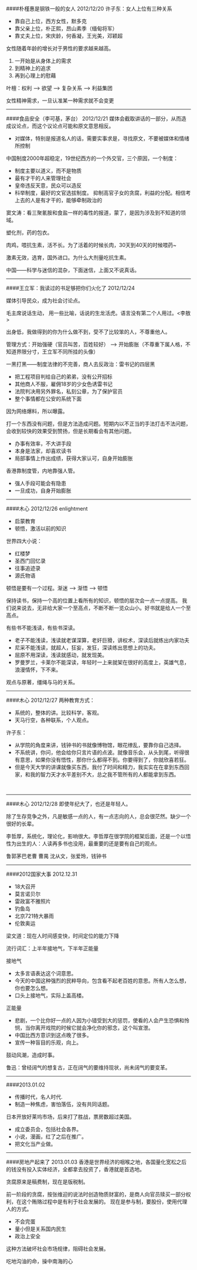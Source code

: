 ####朴槿惠是钢铁一般的女人 2012/12/20
许子东：女人上位有三种关系

*   靠自己上位，西方女性，默多克
*   靠父亲上位，朴正熙，昂山素季（缅甸将军）
*   靠丈夫上位，宋庆龄，何香凝，王光美，邓颖超


女性随着年龄的增长对于男性的要求越来越高。

1.  一开始是从身体上的需求
2.  到精神上的追求
3.  再到心理上的慰藉


叶檀：权利 --> 欲望 --> 复杂关系 --> 利益集团
 
女性精神需求，一旦认准某一种需求就不会变更
<br/>
<hr/>


####食品安全（李可基，茅台） 2012/12/21
媒体会截取讲话的一部分，从而造成议论点，而这个议论点可能和原文意思相反。

*   对媒体，特别是报道名人的话，需要实事求是，寻找原文，不要被媒体和情绪所控制

中国制度2000年超稳定，19世纪西方的一个外交官，三个原因，一个制度：

*   制度主要以道义，而不是物质
*   最有才干的人来管理社会
*   皇帝违反天意，民众可以造反
*   科举制度，最好的文官选拔制度。
抑制高官子女的贪腐，利益的分配。相信考上去的人是有才干的，能够牵制政治的

窦文涛：看三聚氰胺和食盐一样的毒性的报道，蒙了，是因为涉及到不知道的领域。

塑化剂，药的包衣。

肉鸡，喂抗生素，活不长。为了活着的时候长肉，30天到40天的时候喂药~

激素无效，选育，国外进口。为什么大剂量吃抗生素。

中国——科学与迷信的混杂，下面迷信，上面又不说真话。
<br/>
<hr/>
####王立军：我读过的书足够把你们火化了 2012/12/24

媒体引导民众，成为社会讨论点。

毛主席说话生动， 用一些比喻，话说的生龙活虎。语言没有第二个人用过。<李敖>

出身低，我做得到的你为什么做不到，受不了比较笨的人，不尊重他人。

管理方式：开始强硬（官员叫苦，百姓较好） --> 
开始膨胀（不尊重下属人格，不知道界限分寸，王立军不同所挂的头像）

一黑打黑——制度法律的不完善，商人去反政治：雷书记的四层黑

*  把工程项目判给自己的弟弟，没有公开招标
*  其他商人不服，雇佣18岁的少女色诱雷书记
*  法院判决用另外罪名，私刻公章，为了保护官员
*  整个事情都在公安的系统下面

因为网络爆料，所以曝露。

打一个东西没有问题，但是方法造成问题。短期内以不正当的手法打击不法问题，会收到较快的效果受到赞扬，但是长期看会有其他问题。

*   办事有效率，不大讲手段
*   本身是法家，却喜欢读书
*   局部事情上作出成绩，获得大家认可，自身开始膨胀

香港靠制度管，内地靠强人管。

*   强人手段可能会有隐患
*   一旦成功，自身开始膨胀

****
####木心 2012/12/26
enlightment

*   启蒙教育
*   顿悟，激活以前的知识

世界四大小说：

*   红楼梦
*   圣西门回忆录
*   往事追迹录
*   源氏物语

顿悟是要有一个过程。渐迷 --> 渐悟 --> 顿悟

保持读书，保持一个高的位置上看所有的知识，顿悟的层次会一点一点提高。
我们说来说去，无非给大家一个至高点，不断不断一览众山小。好书就是给人一个至高点。

有些书不能浅读，有些书深读。

*   老子不能浅读，浅读就老谋深算，老奸巨猾，讲权术，深读后就练出内家功夫
*   尼采不能浅读，就超人，狂妄，发狂，深读练出思想上的功夫。
*   屈原不用深读，浅读就感动，就发现美。
*   罗曼罗兰，卡莱尔不能深读，年轻时一上来就架在很好的高度上，英雄气息，浪漫情怀，下不来。

观点与原著，缰绳与马的关系。
<br/>
<hr/>
####木心 2012/12/27
两种教育方式：

*	系统的，整体的讲。比较科学，客观。
*	天马行空，各种联系，个人观点。

许子东：

*	从学院的角度来讲，钱钟书的书就像博物馆，眼花缭乱，要靠你自己选择。
*	不系统讲，你问，他会给你只言片语的点波。就像音乐会，从头到尾，听得很有意思，如果你没有悟性，那你什么都得不到。你要得到了，你就欣喜若狂。
*	但是今天大学的讲课就像买东西，我付了时间和精力，我实实在在拿到东西回家，和我的智力天才水平差别不大，总之我不管所有的人都能拿到东西。

<br/>
<hr/>
####木心 2012/12/28
即使年纪大了，也还是年轻人。

除了生存竞争之外，凡是敏感一点的人，有一点志向的人，总会很茫然。缺少一个很好的长辈。

李哲厚，系统化，理论化，影响很大。李哲厚在很学院的框架后面，还是一个以悟性为出生的人：人读再多书也没用，最重要的还是要有自己的观点。

鲁郭茅巴老曹 曹禺  沈从文，张爱玲，钱钟书

****
####2012国家大事 2012.12.31

*	18大召开
*	莫言诺贝尔
*	雷政富不雅照片
*	钓鱼岛
*	北京721特大暴雨
*	伦敦奥运

梁文道：现在人时间感变快，时间定位的能力下降

流行词汇：上半年接地气，下半年正能量

接地气

*	太多言语表达这个词意思。
*	今天的中国这种强烈的民粹导向，包含看不起老百姓的意思。所有人怎么想，你也要怎么想。
*	口头上接地气，实际上盖高楼。

正能量

*	悲剧，一个比你好一点的人因为小错受到大的惩罚，使看的人会产生恐惧和怜悯，当你离开戏院的时候它就会净化你的邪念，这个叫宣泄。
*	中国比西方意识到这点晚了很多。
*	宣传一种盲目的乐观，向上。

鼓动风潮，造成时事。

鲁迅：曾经阔气的想复古，正在阔气的要维持现状，尚未阔气的要变革。

****
####2013.01.02
*	传播时代，名人时代.
*	制造一种焦虑，害怕落伍，没有共同话题。

日本开放好莱坞市场，后来打了胜战，票房数超过美国。

*	成立委员会，包括社会各界。
*	小说，漫画，红了之后在推广。
*	把文化当产业做。

****
####房地产起来了 2013.01.03
香港是世界经济的咽喉之地，各国量化宽松之后的钱没有投入实体经济，全都拿去投资了，香港就是首选地。

贪腐原来是稿费制，现在是版税制。

前一阶段的贪腐，按张维迎的说法时创造物质财富的，是商人向官员赎买一部分权利，在这个贿赂过程中是有利于社会发展的。
现在是参与制，要股份，使用代理人的方式。

*	不会完蛋
*	量小但是关系国内民生
*	政治上安全

这种方法破坏社会市场规律，阻碍社会发展。

吃地沟油的命，操中南海的心